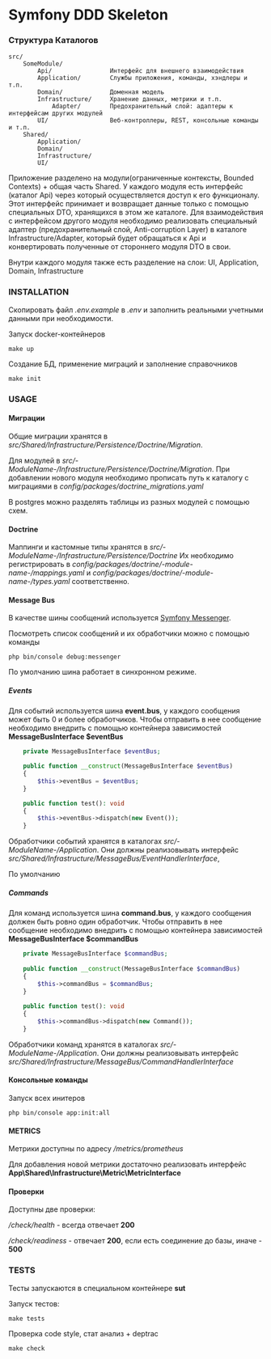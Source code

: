 Symfony DDD Skeleton
====================

### Структура Каталогов

```
src/
    SomeModule/
        Api/                Интерфейс для внешнего взаимодействия
        Application/        Службы приложения, команды, хэндлеры и т.п.
        Domain/             Доменная модель
        Infrastructure/     Хранение данных, метрики и т.п.
            Adapter/        Предохранительный слой: адаптеры к интерфейсам других модулей
        UI/                 Веб-контроллеры, REST, консольные команды и т.п.
    Shared/
        Application/
        Domain/
        Infrastructure/
        UI/
```

Приложение разделено на модули(ограниченные контексты, Bounded Contexts) + общая часть Shared.
У каждого модуля есть интерфейс (каталог Api) через который осуществляется доступ к его функционалу. Этот интерфейс принимает и возвращает данные только с помощью специальных DTO, хранящихся в этом же каталоге.
Для взаимодействия с интерфейсом другого модуля необходимо реализовать специальный адаптер (предохранительный слой, Anti-corruption Layer) в каталоге Infrastructure/Adapter, который будет обращаться к Api и конвертировать полученные от стороннего модуля DTO в свои. 

Внутри каждого модуля также есть разделение на слои: UI, Application, Domain, Infrastructure

### INSTALLATION

Скопировать файл _.env.example_ в _.env_ и заполнить реальными учетными данными при необходимости.

Запуск docker-контейнеров
```
make up
```

Создание БД, применение миграций и заполнение справочников
```
make init
```

### USAGE

#### Миграции
Общие миграции хранятся в _src/Shared/Infrastructure/Persistence/Doctrine/Migration_.

Для модулей в _src/-ModuleName-/Infrastructure/Persistence/Doctrine/Migration_. При добавлении нового модуля необходимо прописать путь к каталогу с миграциями в _config/packages/doctrine_migrations.yaml_

В postgres можно разделять таблицы из разных модулей с помощью схем.

#### Doctrine
Маппинги и кастомные типы хранятся в _src/-ModuleName-/Infrastructure/Persistence/Doctrine_
Их необходимо регистрировать в _config/packages/doctrine/-module-name-/mappings.yaml_ и _config/packages/doctrine/-module-name-/types.yaml_ соответственно.

#### Message Bus
В качестве шины сообщений используется [Symfony Messenger](https://symfony.com/doc/current/components/messenger.html).

Посмотреть список сообщений и их обработчики можно с помощью команды
```                                                                         
php bin/console debug:messenger                                             
```                                                                         

По умолчанию шина работает в синхронном режиме.

##### Events

Для событий используется шина **event.bus**, у каждого сообщения может быть 0 и более обработчиков.
Чтобы отправить в нее сообщение необходимо внедрить с помощью контейнера зависимостей **MessageBusInterface $eventBus**

```php  
    private MessageBusInterface $eventBus;

    public function __construct(MessageBusInterface $eventBus)
    {
        $this->eventBus = $eventBus;
    }

    public function test(): void        
    {                                                                 
        $this->eventBus->dispatch(new Event());                                  
    }                                                                 
```

Обработчики событий хранятся в каталогах _src/-ModuleName-/Application_.
Они должны реализовывать интерфейс _src/Shared/Infrastructure/MessageBus/EventHandlerInterface_,

По умолчанию

##### Commands

Для команд используется шина **command.bus**, у каждого сообщения должен быть ровно один обработчик.
Чтобы отправить в нее сообщение необходимо внедрить с помощью контейнера зависимостей **MessageBusInterface $commandBus**

```php                                                                                                                                  
    private MessageBusInterface $commandBus;                                                                                              
                                                                                                                                        
    public function __construct(MessageBusInterface $commandBus)                                                                          
    {                                                                                                                                   
        $this->commandBus = $commandBus;                                                                                                    
    }                                                                                                                                   
                                                                                                                                        
    public function test(): void                                                                                                        
    {                                                                                                                                   
        $this->commandBus->dispatch(new Command());                                                                                         
    }                                                                                                                                   
```                                                                                                                                     

Обработчики команд хранятся в каталогах _src/-ModuleName-/Application_.
Они должны реализовывать интерфейс _src/Shared/Infrastructure/MessageBus/CommandHandlerInterface_


#### Консольные команды

Запуск всех инитеров
```
php bin/console app:init:all
```

#### METRICS

Метрики доступны по адресу _/metrics/prometheus_

Для добавления новой метрики достаточно реализовать интерфейс **App\Shared\Infrastructure\Metric\MetricInterface**

#### Проверки

Доступны две проверки:

_/check/health_ - всегда отвечает **200**

_/check/readiness_ - отвечает **200**, если есть соединение до базы, иначе - **500**

### TESTS

Тесты запускаются в специальном контейнере **sut**

Запуск тестов:
```
make tests
```

Проверка code style, стат анализ + deptrac 
```
make check
```